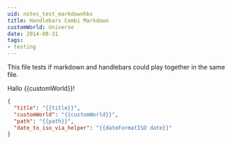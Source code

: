 ```yaml
---
uid: notes_test_markdownhbs
title: Handlebars Combi Markdown
customWorld: Universe
date: 2014-08-31
tags:
- testing
---
```


This file tests if markdown and handlebars could play together in the same file.

Hallo {{customWorld}}!

```json
{
  "title": "{{title}}",
  "customWorld": "{{customWorld}}",
  "path": "{{path}}",
  "date_to_iso_via_helper": "{{dateFormatISO date}}"
}
```
